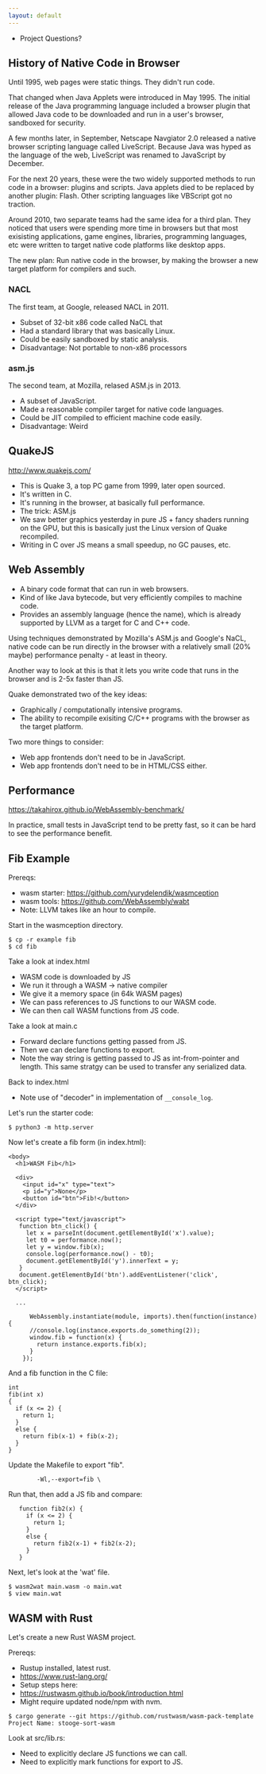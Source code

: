 ```yaml
---
layout: default
---
```


 - Project Questions?

## History of Native Code in Browser

Until 1995, web pages were static things. They didn't run code.

That changed when Java Applets were introduced in May 1995. The initial release
of the Java programming language included a browser plugin that allowed Java
code to be downloaded and run in a user's browser, sandboxed for security.

A few months later, in September, Netscape Navgiator 2.0 released a native
browser scripting language called LiveScript. Because Java was hyped as the
language of the web, LiveScript was renamed to JavaScript by December.

For the next 20 years, these were the two widely supported methods to run code
in a browser: plugins and scripts. Java applets died to be replaced by another
plugin: Flash. Other scripting languages like VBScript got no traction.

Around 2010, two separate teams had the same idea for a third plan. They noticed
that users were spending more time in browsers but that most exisisting
applications, game engines, libraries, programming languages, etc were written
to target native code platforms like desktop apps.

The new plan: Run native code in the browser, by making the browser a new target
platform for compilers and such.

### NACL

The first team, at Google, released NACL in 2011. 
 
 - Subset of 32-bit x86 code called NaCL that
 - Had a standard library that was basically Linux.
 - Could be easily sandboxed by static analysis.
 - Disadvantage: Not portable to non-x86 processors

### asm.js

The second team, at Mozilla, relased ASM.js in 2013.

 - A subset of JavaScript.
 - Made a reasonable compiler target for native code languages.
 - Could be JIT compiled to efficient machine code easily.
 - Disadvantage: Weird

## QuakeJS

http://www.quakejs.com/

 - This is Quake 3, a top PC game from 1999, later open sourced.
 - It's written in C.
 - It's running in the browser, at basically full performance.
 - The trick: ASM.js
 - We saw better graphics yesterday in pure JS + fancy shaders running on the
   GPU, but this is basically just the Linux version of Quake recompiled.
 - Writing in C over JS means a small speedup, no GC pauses, etc.

## Web Assembly

 - A binary code format that can run in web browsers.
 - Kind of like Java bytecode, but very efficiently compiles to
   machine code.
 - Provides an assembly language (hence the name), which is already
   supported by LLVM as a target for C and C++ code.

Using techniques demonstrated by Mozilla's ASM.js and Google's NaCL, native code
can be run directly in the browser with a relatively small (20% maybe)
performance penalty - at least in theory.

Another way to look at this is that it lets you write code that runs in the
browser and is 2-5x faster than JS.

Quake demonstrated two of the key ideas:

 - Graphically / computationally intensive programs.
 - The ability to recompile exisiting C/C++ programs with the browser
   as the target platform.

Two more things to consider:

 - Web app frontends don't need to be in JavaScript.
 - Web app frontends don't need to be in HTML/CSS either.

## Performance

https://takahirox.github.io/WebAssembly-benchmark/

In practice, small tests in JavaScript tend to be pretty fast, so it can be hard
to see the performance benefit.

## Fib Example

Prereqs:
 
  - wasm starter: https://github.com/yurydelendik/wasmception
  - wasm tools: https://github.com/WebAssembly/wabt
  - Note: LLVM takes like an hour to compile.

Start in the wasmception directory.

```
$ cp -r example fib
$ cd fib
```

Take a look at index.html

 - WASM code is downloaded by JS
 - We run it through a WASM -> native compiler
 - We give it a memory space (in 64k WASM pages)
 - We can pass references to JS functions to our WASM code.
 - We can then call WASM functions from JS code.

Take a look at main.c

 - Forward declare functions getting passed from JS.
 - Then we can declare functions to export.
 - Note the way string is getting passed to JS as
   int-from-pointer and length. This same stratgy can be
   used to transfer any serialized data.

Back to index.html

 - Note use of "decoder" in implementation of ```__console_log```.

Let's run the starter code:

```
$ python3 -m http.server
```

Now let's create a fib form (in index.html):

```
<body>
  <h1>WASM Fib</h1>

  <div>
    <input id="x" type="text">
    <p id="y">None</p>
    <button id="btn">Fib!</button>
  </div>

  <script type="text/javascript">
   function btn_click() {
     let x = parseInt(document.getElementById('x').value);
     let t0 = performance.now();
     let y = window.fib(x);
     console.log(performance.now() - t0);
     document.getElementById('y').innerText = y;
   }
   document.getElementById('btn').addEventListener('click', btn_click);
  </script>

  ...
  
      WebAssembly.instantiate(module, imports).then(function(instance) {
      //console.log(instance.exports.do_something(2));
      window.fib = function(x) {
        return instance.exports.fib(x);
      }
    });
```

And a fib function in the C file:

```
int 
fib(int x)
{
  if (x <= 2) {
    return 1;
  }
  else {
    return fib(x-1) + fib(x-2);
  }
}
```

Update the Makefile to export "fib".

```
		-Wl,--export=fib \
```

Run that, then add a JS fib and compare:

```
   function fib2(x) {
     if (x <= 2) {
       return 1;
     }
     else {
       return fib2(x-1) + fib2(x-2);
     }
   }
```

Next, let's look at the 'wat' file.

```
$ wasm2wat main.wasm -o main.wat
$ view main.wat
```

## WASM with Rust

Let's create a new Rust WASM project.

Prereqs:

 - Rustup installed, latest rust.
 - https://www.rust-lang.org/
 - Setup steps here:
 - https://rustwasm.github.io/book/introduction.html
 - Might require updated node/npm with nvm.

```
$ cargo generate --git https://github.com/rustwasm/wasm-pack-template
Project Name: stooge-sort-wasm
```

Look at src/lib.rs:

 - Need to explicitly declare JS functions we can call.
 - Need to explicitly mark functions for export to JS.





